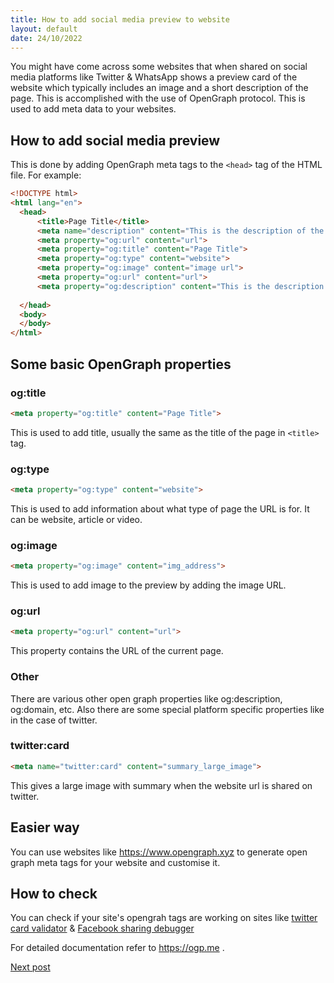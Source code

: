 ```yaml
---
title: How to add social media preview to website
layout: default
date: 24/10/2022
---
```


You might have come across some websites that when shared on social media platforms like Twitter & WhatsApp shows a preview card of the website which typically includes an image and a short description of the page. This is accomplished with the use of OpenGraph protocol. This is used to add meta data to your websites.

## How to add social media preview

This is done by adding OpenGraph meta tags to the `<head>` tag of the HTML file. For example:

```html
<!DOCTYPE html>
<html lang="en">
  <head>
      <title>Page Title</title>
      <meta name="description" content="This is the description of the site.">
      <meta property="og:url" content="url">
      <meta property="og:title" content="Page Title">
      <meta property="og:type" content="website">
      <meta property="og:image" content="image url">
      <meta property="og:url" content="url">
      <meta property="og:description" content="This is the description of the site.">
      
  </head>
  <body>
  </body>
</html>
```

## Some basic OpenGraph properties

### **og:title**

```html
<meta property="og:title" content="Page Title">
```
This is used to add title, usually the same as the title of the page in `<title>` tag.

### **og:type**

```html
<meta property="og:type" content="website">
```
This is used to add information about what type of page the URL is for. It can be website, article or video.

### **og:image**

```html
<meta property="og:image" content="img_address">
```
This is used to add image to the preview by adding the image URL.

### **og:url**

```html
<meta property="og:url" content="url">
```
This property contains the URL of the current page.

### Other

There are various other open graph properties like og:description, og:domain, etc. Also there are some special platform specific properties like in the case of twitter.

### **twitter:card**

```html 
<meta name="twitter:card" content="summary_large_image">
```
This gives a large image with summary when the website url is shared on twitter.

## Easier way

You can use websites like https://www.opengraph.xyz to generate open graph meta tags for your website and customise it.

## How to check 

You can check if your site's opengrah tags are working on sites like [twitter card validator](https://cards-dev.twitter.com/validator) & [Facebook sharing debugger](https://developers.facebook.com/tools/debug/)


For detailed documentation refer to https://ogp.me .

[Next post](./posts/newpost/index.html)




